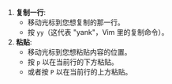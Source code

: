 1. **复制一行**:
    - 移动光标到您想复制的那一行。
    - 按 `yy`（这代表 "yank"，Vim 里的复制命令）。
2. **粘贴**:
    - 移动光标到您想粘贴内容的位置。
    - 按 `p` 以在当前行的下方粘贴。
    - 或者按 `P` 以在当前行的上方粘贴。
